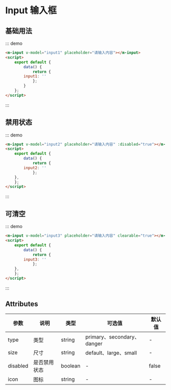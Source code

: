 <script>
	export default {
		data() {
			return {
        input1: "",
        input2: "",
        input3: "",
			};
		}
	};
</script>

# Input 输入框

## 基础用法

::: demo

```html
<m-input v-model="input1" placeholder="请输入内容"></m-input>
<script>
	export default {
		data() {
			return {
        input1: ''
			};
		}
	};
</script>
```

:::

## 禁用状态

::: demo

```html
<m-input v-model="input2" placeholder="请输入内容" :disabled="true"></m-input>
<script>
	export default {
		data() {
			return {
        input2: ''
			};
    },
	};
</script>
```

:::

## 可清空

::: demo

```html
<m-input v-model="input3" placeholder="请输入内容" clearable="true"></m-input>
<script>
	export default {
		data() {
			return {
        input3: ''
			};
    },
	};
</script>
```


:::

## Attributes

| 参数     | 说明         | 类型    | 可选值                     | 默认值 |
| -------- | ------------ | ------- | -------------------------- | ------ |
| type     | 类型         | string  | primary、secondary、danger | -      |
| size     | 尺寸         | string  | default、large、small      | -      |
| disabled | 是否禁用状态 | boolean | -                          | false  |
| icon     | 图标         | string  | -                          | -      |
